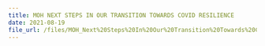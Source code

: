 ```yaml
---
title: MOH NEXT STEPS IN OUR TRANSITION TOWARDS COVID RESILIENCE
date: 2021-08-19
file_url: /files/MOH_Next%20Steps%20In%20Our%20Transition%20Towards%20COVID%20Resilience%2019%20August%202021.pdf
---
```


